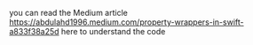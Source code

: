 you can read the Medium article https://abdulahd1996.medium.com/property-wrappers-in-swift-a833f38a25d here to understand the code 
